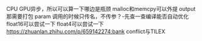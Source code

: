 CPU GPU异步，所以可以算一下哪边是瓶颈
malloc和memcpy可以外提
    output那需要打包
param
    调用的时候只传名，不传参？-先查一查编译能否自动优化
float16可以尝试一下
float4可以尝试一下
https://zhuanlan.zhihu.com/p/659142274:bank conflict与TILEX
